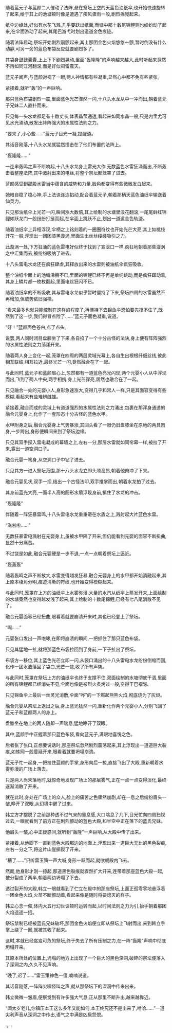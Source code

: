 
随着蓝元子与蓝颜二人催动了法阵,悬在祭坛上空的天蓝色油纸伞,也开始快速旋转了起来,绘于其上的池塘顿时像是遭遇了疾风骤雨一般,剧烈摇晃起来。

纸伞边缘处,好似有水花飞溅,几乎要跃出纸面,而塘中那十数尾锦鲤则也纷纷动了起来,在伞面游动了起来,其尾巴游弋时划出道道金色痕迹。

随着法阵启动,祭坛开始剧烈震颤起来,其上那团金色火焰悠悠一颤,暂时倒没有什么动静,可另一旁的蓝色布袋反应就要剧烈多了。

其袋身鼓鼓囊囊,上上下下剧烈晃动,里面“轰隆隆”的声响越来越大,此时听起来竟然不再如同江河翻滚,而是好似闷雷震天。

蓝元子闻声,与蓝颜对视了一眼,两人神情都有些凝重,显然心中都不免有些紧张。

紧接着,就听“轰”的一声巨响。

那只蓝色布袋剧烈一震,里面蓝色光芒骤然一闪,十八头水龙从中一冲而出,朝着蓝元子兄妹二人直扑而来。

只见每一头水龙都足有十数丈长,体表晶莹通透,看起来如同水晶一般,只是内里尤可见水光涌动,散发出阵阵强大的水属性法则之力。

“要来了,小心些……”蓝元子目光一凝,提醒道。

其话音刚落,十八头水龙就猛然撞击在了他们布置的法阵上。

“轰隆隆……”

一连串轰鸣之声不断响起,十八头水龙身上雷光大作,无数蓝色水雷狂涌而出,不断轰击着整座法阵,其中激射出来的电丝,将整个祭坛都笼罩了进去。

蓝颜感受到那股水雷当中蕴含的威势和力量,脸色都变得有些微微发白起来。

她暗自稳了稳心神,手上法诀连连掐动,配合着蓝元子,朝着那柄天蓝色油纸伞输送着仙灵力。

只见那油纸伞上光芒一闪,瞬间涨大数倍,其上绘制的水塘里浪花翻滚,一尾尾鲜红锦鲤如跃龙门一般纷纷打挺而起,在伞面上跳跃不止,划出一道道金色轨迹。

随着油纸伞上异相浮现,伞柄之上铭刻着的一圈圈符纹也开始光芒大亮,其上如桃枝开花一般,浮现出一团团漆黑漩涡,里面生出丝丝缕缕吸引之力。

此漩涡一处,下方狂涌的蓝色雷电好似终于找到了宣泄口一样,疯狂地朝着那些漩涡之中汇集而去,被纷纷吸纳了进去。

十八头雷电水龙还在疯狂肆虐,其释放出来的水雷则被油纸伞疯狂吸收。

整个油纸伞面上的池塘沸腾不已,里面的锦鲤已经不再是单纯跳动,而是疯狂蹿动着,其身上鳞片都一枚枚翻起,里面电丝狂闪不已。

随着油纸伞的不断吸收,其与雷电水龙似乎暂时僵持了下来,祭坛四周的水雷虽然不再增加,但威势依旧强横。

“看来最多也就只能控制在这样的程度了,再僵持下去锦鱼伞恐怕要先撑不住了,既然到了这一步,我们得冒点险了……”蓝元子面色凝重,说道。

“好！”蓝颜面色苍白,点了点头。

说罢,两人同时闭目盘膝坐了下来,各自掐了一个十分古怪的法诀,身上便有阵阵强烈的水属性法则之力荡漾开来。

随着两人身上变化一起,笼罩在四周的两层灵域光幕上,各自生出根根纤细丝线,彼此相互联结,相互拉近,最终光芒一闪,竟然融合在了一起。

与此同时,蓝元子和蓝颜眉心上,忽然都有一道蓝色亮光闪现,两个元婴小人从中浮现而出,飞到了两人中央,两手相携,身上光芒骤亮,居然也融合在了一起。

只见融合一处的元婴小人,身形急速涨大,变得几乎和常人一样,只是其面容变得有些模糊,看起来有些难辨雌雄。

紧接着,融合而成的灵域上有道道强烈的水属性法则之力涌出,包裹在那浑身通透的融合元婴身上,化作了一套形态十分古怪的蓝色水甲。

水甲附身之后,融合元婴身上气势暴涨,其回头看了一眼仍旧盘膝坐在原地的两具肉身,一步跨出,身形便瞬间来到了祭坛边缘。

只见其双手探入雷电凝成的幕墙之上,左右一分,那层水雷就如同帘幕一样,被拉了开来,露出一道空洞口子。

融合元婴一弯身,从空洞口子中钻了进去。

只见其方一进入祭坛范围,那十八头水龙立即头颅高昂,朝着他俯冲了下来。

融合元婴见状,双手一扣,结出一个古怪法印,双手推掌而出,朝着水龙拍了过去。

其身前蓝光大亮,一面半人高的圆形水盾浮现身前,抵住了水龙的冲击。

“轰隆隆”

伴随着一阵狂暴雷鸣,十八头雷电水龙重重砸在水盾之上,溅射起大片蓝色水雷。

“滋啦啦……”

无数狂暴雷电溅射在元婴身上,虽被水甲隔了开来,但仍能看到元婴的面容不断扭曲,显然十分痛苦。

不过饶是如此,融合元婴硬是一步不退,一点一点朝着祭坛上逼近。

“轰轰轰”

随着轰鸣之声不断放大,水雷变得越发狂暴,融合元婴身上的水甲都开始消融起来,其上原本棱角分明,痕迹清晰的符纹,也开始变得模糊起来。

与此同时,笼罩在上方的油纸伞上水雾弥漫,大量的水汽从纸伞上蒸发开来,上面绘制的水塘竟然也变得越发浅了起来,其上绘制的十数尾锦鲤,已经有七八尾消散不见了。

融合元婴面容已经扭曲,眼看着就要崩溃开来时,其也已经登上了祭坛。

“啊……”

元婴张口发出一声咆哮,在即将崩溃的瞬间,一把抓住了那只蓝色布袋。

只见其猛地一扯,就将那蓝色布袋拉回到了身前,一下子扯出了祭坛。

布袋方一移位,其上蓝色光芒立即一闪,从袋口涌出的十八头雷电水龙纷纷倒缩而回,化作一团水液落回了袋口,光芒一敛,收了所有声势。

与此同时,笼罩在祭坛上方的油纸伞也终于支撑不住,双面绘制的水塘彻底干涸,里面的所有锦鲤都已经消失不见,伞面也像是被烈火炙烤过一般,变得干巴褶皱。

只见锦鱼伞上最后一丝灵光消散,伞面“哗”的一下燃起熊熊火焰,彻底烧为了灰烬。

融合元婴从祭坛上退出之后,身上蓝光猛然一闪,重新化作两个元婴小人,分别飞回了蓝元子和蓝颜两人的身上。

盘膝坐在地上的两人随即一声喘息,猛地睁开了双眼。

其中,蓝颜手中正握着那只蓝色布袋,看向蓝元子,满眼地喜悦之色。

后者张了张口,正想要说话时,那座祭坛忽然剧烈震荡起来,其上浮现出一道道巨大裂痕,如蛛网一般蔓延开来,眼看着就要坍塌崩溃。

蓝元子忙一起身,一把拉住蓝颜的手掌,身形向后一掠,直接飞出了大殿,重新朝着水雾弥漫的广场上落去。

只是两人尚未落地时,就惊奇地发现广场上的那层雾气,正在一点一点变得淡化,最终逐渐消散了开来。

就在此时,身处在广场上的众人,脸上的痛苦之色骤然加剧,却在一息之后纷纷眉头一皱,睁开了双眼,从幻境中醒了过来。

韩立方才摆脱了之前那种透不过气来的窒息感,大口喘息了几下,目光忙向四周扫视过去,一眼就看到了前方正在剧烈颤动的蓝色大殿,和半空中正在落下的蓝氏兄妹。

他眉头一皱,心中正疑惑间,就听到“轰隆”一声巨响,从大殿中传了出来。

紧接着,从他脚下一直到蓝色大殿那边的地面上,浮现出来一道巨大无比的黑色裂痕,左右一分之下,将这片山崖撕裂了开来。

“糟了……”只听雷玉策一声大喊,身形一跃而起,就欲朝殿内飞去。

然而,他身形才刚一掠起,那道黑色裂痕就骤然扩大开来,连带着那座蓝色大殿一起,被分裂成了两半,朝着两边坍塌了下去。

透过裂开的大殿,韩立一眼就看到了伫立在殿中的那座祭坛,上面正孤零零地悬浮着一团金色火焰,火苗不断颤动着,看起来像是随时将要熄灭的样子。

韩立心念一催,体内大五行幻世诀顿时运转而起,以时间法则之力为引,抬手朝着那团火焰遥遥一招。

祭坛禁制已经被蓝氏兄妹破坏,那团金色火焰便立即从祭坛上飞射而出,来到韩立手掌上绕了一圈,就被其收了起来。

这时,本就已经岌岌可危的祭坛,终于失去了所有压制之力,在一阵“轰隆”声响中彻底坍塌开来。

其原本所处的位置上,坍塌的地方上出现了一个巨大的黑色深洞,破碎的祭坛便落入了深洞之内,久久不见声响。

“晚了,迟了……”雷玉策神色一僵,喃喃说道。

其话音刚落,一阵阵尖啸怪叫之声,就从那祭坛下的深洞中传来出来。

韩立微微一皱眉,便察觉到有许多强大气息,正从那里不断升出,越来越靠近。

“闻太岁老儿,你镇压本王这么多年又能如何,本王终究还不是出来了,哈哈……”一道尖利声音从深洞之中传出,语气之中满是凶戾怨恨。

:。: